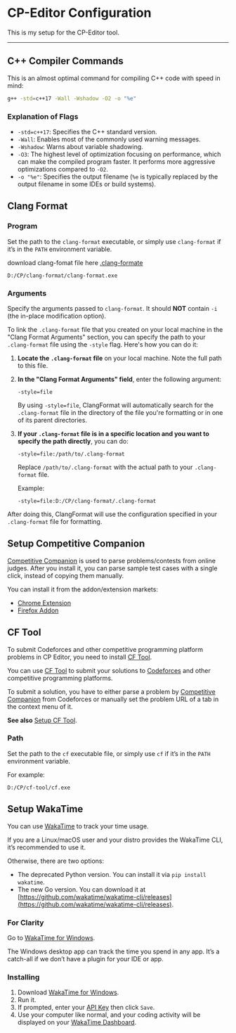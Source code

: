 # CP-Editor Configuration

This is my setup for the CP-Editor tool.

---

## C++ Compiler Commands

This is an almost optimal command for compiling C++ code with speed in mind:

```bash
g++ -std=c++17 -Wall -Wshadow -O2 -o "%e"
```

### Explanation of Flags

- `-std=c++17`: Specifies the C++ standard version.
- `-Wall`: Enables most of the commonly used warning messages.
- `-Wshadow`: Warns about variable shadowing.
- `-O3`: The highest level of optimization focusing on performance, which can make the compiled program faster. It performs more aggressive optimizations compared to `-O2`.
- `-o "%e"`: Specifies the output filename (`%e` is typically replaced by the output filename in some IDEs or build systems).

## Clang Format

### Program

Set the path to the `clang-format` executable, or simply use `clang-format` if it’s in the `PATH` environment variable.

download clang-fomat file here [.clang-formate](https://gist.github.com/idelsink/c25049d8c987890935f4)

```plaintext
D:/CP/clang-format/clang-format.exe
```

### Arguments

Specify the arguments passed to `clang-format`. It should **NOT** contain `-i` (the in-place modification option).

To link the `.clang-format` file that you created on your local machine in the "Clang Format Arguments" section, you can specify the path to your `.clang-format` file using the `-style` flag. Here's how you can do it:

1. **Locate the `.clang-format` file** on your local machine. Note the full path to this file.

2. **In the "Clang Format Arguments" field**, enter the following argument:

   ```plaintext
   -style=file
   ```

   By using `-style=file`, ClangFormat will automatically search for the `.clang-format` file in the directory of the file you're formatting or in one of its parent directories.

3. **If your `.clang-format` file is in a specific location and you want to specify the path directly**, you can do:

   ```plaintext
   -style=file:/path/to/.clang-format
   ```

   Replace `/path/to/.clang-format` with the actual path to your `.clang-format` file.

   Example:

   ```plaintext
   -style=file:D:/CP/clang-format/.clang-format
   ```

After doing this, ClangFormat will use the configuration specified in your `.clang-format` file for formatting.

## Setup Competitive Companion

[Competitive Companion](https://github.com/jmerle/competitive-companion) is used to parse problems/contests from online judges. After you install it, you can parse sample test cases with a single click, instead of copying them manually.

You can install it from the addon/extension markets:

- [Chrome Extension](https://chrome.google.com/webstore/detail/competitive-companion/cjnmckjndlpiamhfimnnjmnckgghkjbl)
- [Firefox Addon](https://addons.mozilla.org/en-US/firefox/addon/competitive-companion/)

## CF Tool

To submit Codeforces and other competitive programming platform problems in CP Editor, you need to install [CF Tool](https://github.com/xalanq/cf-tool).

You can use [CF Tool](https://github.com/xalanq/cf-tool/) to submit your solutions to [Codeforces](https://codeforces.com/) and other competitive programming platforms.

To submit a solution, you have to either parse a problem by [Competitive Companion](https://cpeditor.org/v6.11/docs/preferences/extensions/#competitive-companion) from Codeforces or manually set the problem URL of a tab in the context menu of it.

**See also** [Setup CF Tool](https://cpeditor.org/v6.11/docs/setup/#setup-cf-tool).

### Path

Set the path to the `cf` executable file, or simply use `cf` if it’s in the `PATH` environment variable.

For example:

```plaintext
D:/CP/cf-tool/cf.exe
```

## Setup WakaTime

You can use [WakaTime](https://wakatime.com/) to track your time usage.

If you are a Linux/macOS user and your distro provides the WakaTime CLI, it’s recommended to use it.

Otherwise, there are two options:

- The deprecated Python version. You can install it via `pip install wakatime`.
- The new Go version. You can download it at [https://github.com/wakatime/wakatime-cli/releases](https://github.com/wakatime/wakatime-cli/releases).

### For Clarity

Go to [WakaTime for Windows](https://wakatime.com/windows).

The Windows desktop app can track the time you spend in any app. It’s a catch-all if we don’t have a plugin for your IDE or app.

### Installing

1. Download [WakaTime for Windows](https://github.com/wakatime/desktop-wakatime/releases/latest).
2. Run it.
3. If prompted, enter your [API Key](https://wakatime.com/settings/api-key) then click `Save`.
4. Use your computer like normal, and your coding activity will be displayed on your [WakaTime Dashboard](https://wakatime.com/dashboard).
